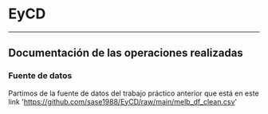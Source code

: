 # EyCD

------

## Documentación de las operaciones realizadas

### Fuente de datos
Partimos de la fuente de datos del trabajo práctico anterior que está en este link
'https://github.com/sase1988/EyCD/raw/main/melb_df_clean.csv'

